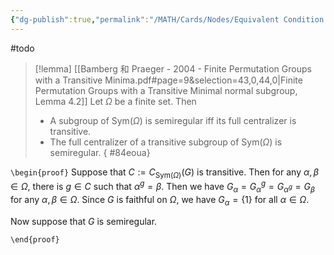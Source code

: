 ```yaml
---
{"dg-publish":true,"permalink":"/MATH/Cards/Nodes/Equivalent Condition of Semiregular/","dgPassFrontmatter":true}
---
```


#todo 

> [!lemma] [[Bamberg 和 Praeger - 2004 - Finite Permutation Groups with a Transitive Minima.pdf#page=9&selection=43,0,44,0|Finite Permutation Groups with a Transitive Minimal normal subgroup, Lemma 4.2]]
> Let $\Omega$ be a finite set. Then
> - A subgroup of $\mathrm{Sym}(\Omega)$ is semiregular iff its full centralizer is transitive.
> - The full centralizer of a transitive subgroup of $\mathrm{Sym}(\Omega)$ is semiregular.
{ #84eoua}


`\begin{proof}`
Suppose that $C:=C_{\mathrm{Sym}(\Omega)}(G)$ is transitive. Then for any $\alpha,\beta\in\Omega$, there is $g\in C$ such that $\alpha^g=\beta$. Then we have $G_\alpha=G_\alpha^g=G_{\alpha^g}=G_{\beta}$ for any $\alpha,\beta\in \Omega$. Since $G$ is faithful on $\Omega$, we have $G_\alpha=\{1\}$ for all $\alpha\in\Omega$.

Now suppose that $G$ is semiregular. 




`\end{proof}`
